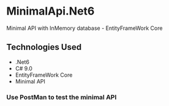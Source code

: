 # MinimalApi.Net6
Minimal API with InMemory database - EntityFrameWork Core

## Technologies Used
- .Net6
- C# 9.0
- EntityFrameWork Core
- Minimal API

### Use PostMan to test the minimal API
